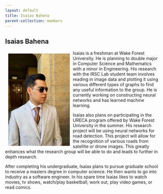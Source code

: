 ```yaml
---
layout: default
title: Isaias Bahena
parent-collection: members
---
```


## Isaias Bahena
<img src="/media/members/isaias_bahena.png" alt="1" width = 200px height = 300px style="object-fit: cover; float: left; margin: 10px">
Isaias is a freshman at Wake Forest University. He is planning to double major in Computer Science and Mathematics with a minor in Engineering. His research with the IRSC Lab student team involves reading in image data and plotting it using various different types of graphs to find any useful information to the group. He is currently working on constructing neural networks and has learned machine learning.


Isaias also plans on participating in the URECA program offered by Wake Forest University in the summer. His research project will be using neural networks for road detection. This project will allow for the recognition of various roads from satellite or drone images. This greatly enhances what the research group will be able to do and leads to further in depth research. 


After completing his undergraduate, Isaias plans to pursue graduate school to receive a masters degree in computer science. He then wants to go into industry as a software engineer. In his spare time Isaias likes to watch movies, tv shows, watch/play basketball, work out, play video games, or read comics. 